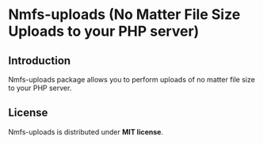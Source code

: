 # Nmfs-uploads (No Matter File Size Uploads to your PHP server)

## Introduction

Nmfs-uploads package allows you to perform uploads of no matter file size to your PHP server.

## License

Nmfs-uploads is distributed under **MIT license**.
